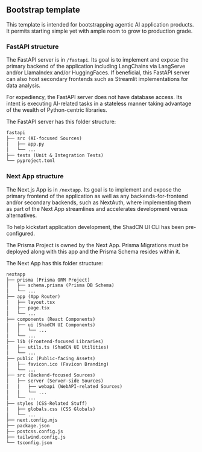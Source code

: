 ## Bootstrap template

This template is intended for bootstrapping agentic AI application products.
It permits starting simple yet with ample room to grow to production grade.

### FastAPI structure

The FastAPI server is in `/fastapi`. Its goal is to implement and expose the
primary backend of the application including LangChains via LangServe and/or
LlamaIndex and/or HuggingFaces. If beneficial, this FastAPI server can also
host secondary frontends such as Streamlit implementations for data analysis.

For expediency, the FastAPI server does not have database access. Its intent
is executing AI-related tasks in a stateless manner taking advantage of the
wealth of Python-centric libraries.

The FastAPI server has this folder structure:

```txt {6-10,14-15}
fastapi
├── src (AI-focused Sources)
│   ├── app.py
│   └── ...
├── tests (Unit & Integration Tests)
└── pyproject.toml
```

### Next App structure

The Next.js App is in `/nextapp`. Its goal is to implement and expose the
primary frontend of the application as well as any backends-for-frontend
and/or secondary backends, such as NextAuth, where implementing them as part
of the Next App streamlines and accelerates development versus alternatives.

To help kickstart application development, the ShadCN UI CLI has been pre-configured.

The Prisma Project is owned by the Next App. Prisma Migrations must be
deployed along with this app and the Prisma Schema resides within it.

The Next App has this folder structure:

```txt {6-10,14-15}
nextapp
├── prisma (Prisma ORM Project)
│   ├── schema.prisma (Prisma DB Schema)
│   └── ...
├── app (App Router)
│   ├── layout.tsx
│   ├── page.tsx
│   └── ...
├── components (React Components)
│   ├── ui (ShadCN UI Components)
│   │   └── ...
│   └── ...
├── lib (Frontend-focused Libraries)
│   ├── utils.ts (ShadCN UI Utilities)
│   └── ...
├── public (Public-facing Assets)
│   ├── favicon.ico (Favicon Branding)
│   └── ...
├── src (Backend-focused Sources)
│   ├── server (Server-side Sources)
│   |   ├── webapi (WebAPI-related Sources)
│   │   └── ...
│   └── ...
├── styles (CSS-Related Stuff)
│   ├── globals.css (CSS Globals)
│   └── ...
├── next.config.mjs
├── package.json
├── postcss.config.js
├── tailwind.config.js
└── tsconfig.json
```
